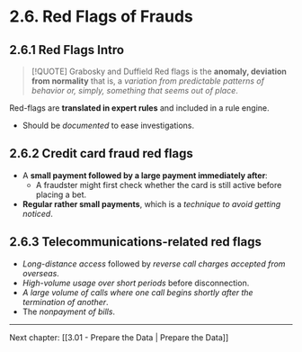 # 2.6. Red Flags of Frauds 
## 2.6.1 Red Flags Intro
> [!QUOTE]  Grabosky and Duffield
>  Red flags is the **anomaly, deviation from normality** that is, a *variation from predictable patterns of behavior or, simply, something that seems out of place*.

Red-flags are **translated in expert rules** and included in a rule engine.
- Should be *documented* to ease investigations.

## 2.6.2 Credit card fraud red flags
- A **small payment followed by a large payment immediately after**:
	- A fraudster might first check whether the card is still active before placing a bet.
- **Regular rather small payments**, which is a *technique to avoid getting noticed*.

## 2.6.3 Telecommunications-related red flags
- *Long-distance access* followed by *reverse call charges accepted from overseas*.
- *High-volume usage over short periods* before disconnection.
- *A large volume of calls where one call begins shortly after the termination of another*.
- The *nonpayment of bills*.
---
Next chapter: [[3.01 - Prepare the Data | Prepare the Data]]